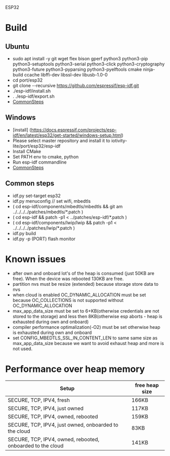 ESP32

# Build

## Ubuntu
- sudo apt install -y git wget flex bison gperf python3 python3-pip python3-setuptools python3-serial python3-click python3-cryptography python3-future python3-pyparsing python3-pyelftools cmake ninja-build ccache libffi-dev libssl-dev libusb-1.0-0
 - cd port/esp32
 - git clone --recursive https://github.com/espressif/esp-idf.git 
 - ./esp-idf/install.sh
 - . ./esp-idf/export.sh
 - [CommonSteps](#common-steps)

## Windows
 - [install] (https://docs.espressif.com/projects/esp-idf/en/latest/esp32/get-started/windows-setup.html)
 - Please select master repository and install it to iotivity-lite/port/esp32/esp-idf
 - Install CMake
 - Set PATH env to cmake, python
 - Run esp-idf commandline
 - [CommonSteps](#common-steps)


## Common steps
- idf.py set-target esp32
- idf.py menuconfig // set wifi, mbedtls
- ( cd esp-idf/components/mbedtls/mbedtls && git am ../../../../patches/mbedtls/*.patch )
- ( cd esp-idf && patch -p1 < ../patches/esp-idf/*.patch )
- ( cd esp-idf/components/lwip/lwip && patch -p1 < ../../../../patches/lwip/*.patch )
- idf.py build
- idf.py -p (PORT) flash monitor

# Known issues
 - after own and onboard lot's of the heap is consumed (just 50KB are free). When the device was rebooted 130KB are free.
 - partition nvs must be resize (extended) because storage store data to nvs
 - when cloud is enabled OC_DYNAMIC_ALLOCATION must be set because OC_COLLECTIONS is not supported without OC_DYNAMIC_ALLOCATION
 - max_app_data_size must be set to 6+KB(otherwise credentials are not stored to the storage) and less then 8KB(otherwise esp aborts - heap is exhausted during own and onboard)
 - compiler performance optimalization(-O2) must be set otherwise heap is exhausted during own and onboard
 - set CONFIG_MBEDTLS_SSL_IN_CONTENT_LEN to same same size as max_app_data_size because we want to avoid exhaust heap and more is not used.

# Performance over heap memory
| Setup | free heap size |
| --------- | ----------- | 
| SECURE, TCP, IPV4, fresh | 166KB |
| SECURE, TCP, IPV4, just owned | 117KB |
| SECURE, TCP, IPV4, owned, rebooted | 159KB |
| SECURE, TCP, IPV4, just owned, onboarded to the cloud | 83KB |
| SECURE, TCP, IPV4, owned, rebooted, onboarded to the cloud | 141KB |

